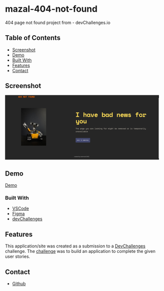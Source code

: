 # mazal-404-not-found
404 page not found project from  - devChallenges.io

## Table of Contents

- [Screenshot](#screenshot)
- [Demo](#demo)
- [Built With](#built-with)
- [Features](#features)
- [Contact](#contact)



## Screenshot

![screenshot](https://github.com/saramazal/mazal-404-not-found/blob/main/404-not-found-mazal.png)

## Demo 

[Demo](https://saramazal.github.io/mazal-404-not-found/)


### Built With

- [VSCode](https://code.visualstudio.com/)
- [Figma](https://figma.com)
- [devChallenges](https://devchallenges.io/)

## Features

This application/site was created as a submission to a [DevChallenges](https://devchallenges.io/challenges) challenge. The [challenge](https://devchallenges.io/challenges/wBunSb7FPrIepJZAg0sY) was to build an application to complete the given user stories.

## Contact

- [Github](https://github.com/saramazal)

